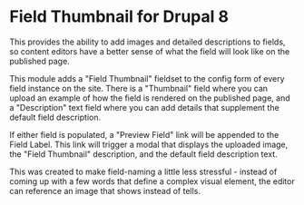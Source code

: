 # Field Thumbnail for Drupal 8

This provides the ability to add images and detailed descriptions to fields, so content editors have a better sense
of what the field will look like on the published page.

This module adds a "Field Thumbnail" fieldset to the config form of every field instance on the site.
There is a "Thumbnail" field where you can upload an example of how the field is rendered on the published page,
and a "Description" text field where you can add details that supplement the default field description.

If either field is populated, a "Preview Field" link will be appended to the Field Label. 
This link will trigger a modal that displays the uploaded image, the "Field Thumbnail" description, and the 
default field description text.

This was created to make field-naming a little less stressful - instead of coming up with a few words that define 
a complex visual element, the editor can reference an image that shows instead of tells.